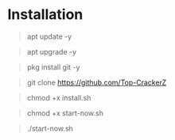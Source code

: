 # Installation
> apt update -y

> apt upgrade -y

> pkg install git -y

> git clone https://github.com/Top-CrackerZ

> chmod +x install.sh

> chmod +x start-now.sh

> ./start-now.sh
